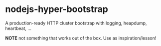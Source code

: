 # nodejs-hyper-bootstrap

A production-ready HTTP cluster bootstrap with logging, heapdump, heartbeat, ...

**NOTE** not something that works out of the box. Use as inspiration/lesson!
